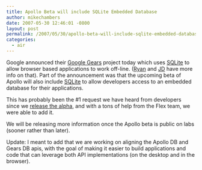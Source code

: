 ```yaml
---
title: Apollo Beta will include SQLite Embedded Database
author: mikechambers
date: 2007-05-30 12:46:01 -0800
layout: post
permalink: /2007/05/30/apollo-beta-will-include-sqlite-embedded-database/
categories:
  - air
---
```



Google announced their [Google Gears][1] project today which uses [SQLite][2] to allow browser based applications to work off-line. ([Ryan][3] and [JD][4] have more info on that). Part of the announcement was that the upcoming beta of Apollo will also include [SQLite][2] to allow developers access to an embedded database for their applications.

This has probably been the #1 request we have heard from developers since we [release the alpha][5], and with a tons of help from the Flex team, we were able to add it.

We will be releasing more information once the Apollo beta is public on labs (sooner rather than later).

Update: I meant to add that we are working on aligning the Apollo DB and Gears DB apis, with the goal of making it easier to build applications and code that can leverage both API implementations (on the desktop and in the browser).

 [1]: http://gears.google.com/
 [2]: http://www.sqlite.org/
 [3]: http://blogs.zdnet.com/Stewart/?p=399
 [4]: http://weblogs.macromedia.com/jd/archives/2007/05/google_gears.cfm
 [5]: http://www.adobe.com/go/apollo